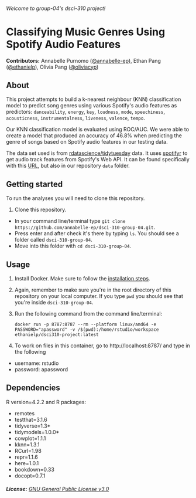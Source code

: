 ###### Welcome to group-04's dsci-310 project!

# Classifying Music Genres Using Spotify Audio Features

**Contributors:** Annabelle Purnomo ([@annabelle-ep](https://github.com/annabelle-ep)), Ethan Pang ([@ethanielp](https://github.com/ethanielp)), Olivia Pang ([@oliviacyp](https://github.com/oliviacyp))

## About
This project attempts to build a k-nearest neighbour (KNN) classification model to predict song genres using various  Spotify's audio features as predictors:
`danceability`, `energy`, `key`, `loudness`, `mode`, `speechiness`, `acousticness`, `instrumentalness`, `liveness`, `valence`, `tempo`. 

Our KNN classification model is evaluated using ROC/AUC. We were able to create a model that produced an accuracy of 46.8% when predicting the genre of songs based on Spotify audio features in our testing data.

The data set used is from [rdatascience/tidytuesday](https://github.com/rfordatascience/tidytuesday/tree/master/data/2020/2020-01-21) data. It uses [spotifyr](https://www.rcharlie.com/spotifyr/) to get audio track features from Spotify's Web API. It can be found specifically with this [URL](https://raw.githubusercontent.com/rfordatascience/tidytuesday/master/data/2020/2020-01-21/spotify_songs.csv), but also in our repository `data` folder.

## Getting started
To run the analyses you will need to clone this repository. 
1. Clone this repository. 
  - In your command line/terminal type ``git clone https://github.com/annabelle-ep/dsci-310-group-04.git``.
  - Press enter and after check it's there by typing `ls`. You should see a folder called `dsci-310-group-04`.
  - Move into this folder with ``cd dsci-310-group-04``. 

## Usage
1. Install Docker. Make sure to follow the [installation steps](https://docs.docker.com/engine/install/).
2. Again, remember to make sure you're in the root directory of this repository on your local computer. If you type `pwd` you should see that you're inside `dsci-310-group-04`. 
3. Run the following command from the command line/terminal: 

    `docker run -p 8787:8787 --rm --platform linux/amd64 -e PASSWORD="apassword" -v /$(pwd):/home/rstudio/workspace ethanielp/dsci310-project:latest`
  
4. To work on files in this container, go to http://localhost:8787/ and type in the following
  - username: rstudio
  - password: apassword

## Dependencies  
R version=4.2.2 and R packages: 
  - remotes
  - testthat=3.1.6
  - tidyverse=1.3*
  - tidymodels=1.0.0*
  - cowplot=1.1.1
  - kknn=1.3.1
  - RCurl=1.98
  - repr=1.1.6
  - here=1.0.1
  - bookdown=0.33
  - docopt=0.7.1

###### **License:** [GNU General Public License v3.0](https://www.gnu.org/licenses/gpl-3.0.en.html)
